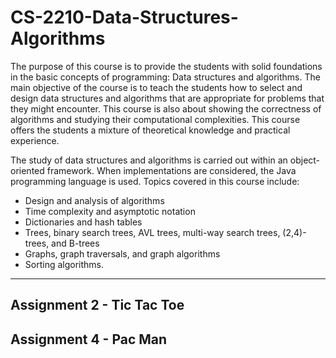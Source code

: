 # CS-2210-Data-Structures-Algorithms

The purpose of this course is to provide the students with solid foundations in the basic concepts
of programming: Data structures and algorithms. The main objective of the course is to teach the
students how to select and design data structures and algorithms that are appropriate for problems
that they might encounter. This course is also about showing the correctness of algorithms and
studying their computational complexities. This course offers the students a mixture of theoretical
knowledge and practical experience.

The study of data structures and algorithms is carried out within an object-oriented framework.
When implementations are considered, the Java programming language is used. Topics covered in
this course include:

- Design and analysis of algorithms
- Time complexity and asymptotic notation
- Dictionaries and hash tables
- Trees, binary search trees, AVL trees, multi-way search trees, (2,4)-trees, and B-trees
- Graphs, graph traversals, and graph algorithms
- Sorting algorithms.
-----------------------------------------------------------
## Assignment 2 - Tic Tac Toe
## Assignment 4 - Pac Man
